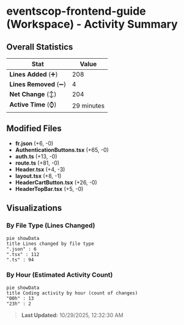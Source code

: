 # eventscop-frontend-guide (Workspace) - Activity Summary 

## Overall Statistics

| Stat                   | Value                                                             |
| ---------------------- | ----------------------------------------------------------------- |
| **Lines Added** (➕)   | 208                                          |
| **Lines Removed** (➖) | 4                                        |
| **Net Change** (↕)    | 204                |
| **Active Time** (⌚)   | 29 minutes |


## Modified Files
- **fr.json** (+6, -0)
- **AuthenticationButtons.tsx** (+65, -0)
- **auth.ts** (+13, -0)
- **route.ts** (+81, -0)
- **Header.tsx** (+4, -3)
- **layout.tsx** (+8, -1)
- **HeaderCartButton.tsx** (+26, -0)
- **HeaderTopBar.tsx** (+5, -0)

## Visualizations

### By File Type (Lines Changed)

```mermaid
pie showData
title Lines changed by file type
".json" : 6
".tsx" : 112
".ts" : 94
```

### By Hour (Estimated Activity Count)

```mermaid
pie showData
title Coding activity by hour (count of changes)
"00h" : 13
"23h" : 2
```


> **Last Updated:** 10/29/2025, 12:32:30 AM